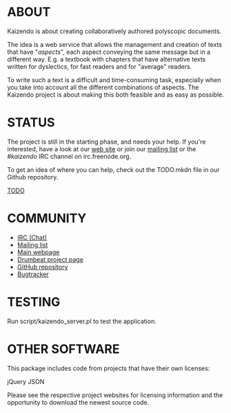 # ABOUT

Kaizendo is about creating collaboratively authored polyscopic documents.

The idea is a web service that allows the management and creation of texts
that have "_aspects_", each aspect conveying the same message but in a
different way. E.g. a textbook with chapters that have alternative texts
written for dyslectics, for fast readers and for "average" readers.

To write such a text is a difficult and time-consuming task, especially
when you take into account all the different combinations of aspects.
The Kaizendo project is about making this both feasible and as easy as
possible.

# STATUS

The project is still in the starting phase, and needs your help. If you're
interested, have a look at our [web site](http://kaizendo.org/) or join
our [mailing list](http://talk.kaizendo.org/mailman/listinfo/kaizendoers)
or the _#kaizendo_ IRC channel on irc.freenode.org.

To get an idea of where you can help, check out the TODO.mkdn file in our
Github repository.

  [TODO](http://github.com/sjn/Kaizendo/blob/master/TODO.mkdn)

# COMMUNITY

  * [IRC (Chat)](irc://irc.freenode.org/kaizendo)
  * [Mailing list](http://talk.kaizendo.org/mailman/listinfo/kaizendoers)
  * [Main webpage](http://kaizendo.org/)
  * [Drumbeat project page](http://drumbeat.org/projects/kaizendo)
  * [GitHub repository](http://github.com/sjn/Kaizendo)
  * [Bugtracker](https://rt.cpan.org/Public/Dist/Display.html?Name=App-Kaizendo)

# TESTING

Run script/kaizendo_server.pl to test the application.

# OTHER SOFTWARE

This package includes code from projects that have their own licenses:

  jQuery
  JSON

Please see the respective project websites for licensing information and
the opportunity to download the newest source code.
